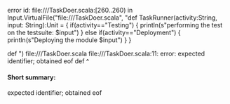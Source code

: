 error id: file://<WORKSPACE>/TaskDoer.scala:[260..260) in Input.VirtualFile("file://<WORKSPACE>/TaskDoer.scala", "def TaskRunner(activity:String, input: String):Unit = {
    if(activity=="Testing") {
        println(s"performing the test on the testsuite: $input")
    }
    else if(activity=="Deployment")
    {
        println(s"Deploying the module $input")
    }
}

def ")
file://<WORKSPACE>/TaskDoer.scala
file://<WORKSPACE>/TaskDoer.scala:11: error: expected identifier; obtained eof
def 
    ^
#### Short summary: 

expected identifier; obtained eof